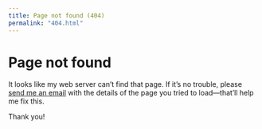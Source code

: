 ```yaml
---
title: Page not found (404)
permalink: "404.html"
---
```


<h1 class="f2">Page not found</h1>

<p class="f3 measure lh-copy">
	It looks like my web server can’t find that page. If it’s no trouble, please
	<a class="dim light-purple" href="mailto:lucas@lucascherkewski.com">send me an email</a> with the details
	of the page you tried to load—that’ll help me fix this.
</p>

<p class="f3 measure lh-copy">
	Thank you!
</p>
